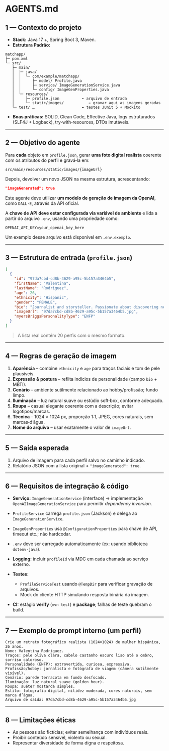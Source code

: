 # AGENTS.md

## 1 — Contexto do projeto

* **Stack:** Java 17 +, Spring Boot 3, Maven.
* **Estrutura Padrão:**

```text
matchapp/
├─ pom.xml
└─ src/
   ├─ main/
   │  ├─ java/
   │  │  └─ com/example/matchapp/
   │  │     ├─ model/ Profile.java
   │  │     ├─ service/ ImageGenerationService.java
   │  │     └─ config/ ImageGenProperties.java
   │  └─ resources/
   │     ├─ profile.json          ← arquivo de entrada
   │     └─ static/images/           ← gravar aqui as imagens geradas
   └─ test/ …                     ← testes JUnit 5 + Mockito
```

* **Boas práticas:** SOLID, Clean Code, Effective Java, logs estruturados (SLF4J + Logback), try‑with‑resources, DTOs imutáveis.

---

## 2 — Objetivo do agente

Para **cada** objeto em `profile.json`, gerar **uma foto digital realista** coerente com os atributos do perfil e gravá‑la em:

```
src/main/resources/static/images/{imageUrl}
```

Depois, devolver um novo JSON na mesma estrutura, acrescentando:

```json
"imageGenerated": true
```

Este agente deve utilizar **um modelo de geração de imagem da OpenAI**, como `DALL·E`, através da API oficial.

A **chave de API deve estar configurada via variável de ambiente** e lida a partir do arquivo `.env`, usando uma propriedade como:

```env
OPENAI_API_KEY=your_openai_key_here
```

Um exemplo desse arquivo está disponível em `.env.exemplo`.

---

## 3 — Estrutura de entrada (`profile.json`)

```json
[
  {
    "id": "97da7cbd-cd8b-4629-a95c-5b157a3464b5",
    "firstName": "Valentina",
    "lastName": "Rodriguez",
    "age": 26,
    "ethnicity": "Hispanic",
    "gender": "FEMALE",
    "bio": "Journalist and storyteller. Passionate about discovering new cultures and sharing their stories.",
    "imageUrl": "97da7cbd-cd8b-4629-a95c-5b157a3464b5.jpg",
    "myersBriggsPersonalityType": "ENFP"
  }
]
```

> A lista real contém 20 perfis com o mesmo formato.

---

## 4 — Regras de geração de imagem

1. **Aparência** – combine `ethnicity` e `age` para traços faciais e tom de pele plausíveis.
2. **Expressão & postura** – reflita indícios de personalidade (campo `bio` + MBTI).
3. **Cenário** – ambiente sutilmente relacionado ao hobby/profissão; fundo limpo.
4. **Iluminação** – luz natural suave ou estúdio soft‑box, conforme adequado.
5. **Roupa** – casual elegante coerente com a descrição; evitar logotipos/marcas.
6. **Técnica** – 1024 × 1024 px, proporção 1:1, JPEG, cores naturais, sem marcas‑d’água.
7. **Nome do arquivo** – usar exatamente o valor de `imageUrl`.

---

## 5 — Saída esperada

1. Arquivo de imagem para cada perfil salvo no caminho indicado.
2. Relatório JSON com a lista original **+** `"imageGenerated": true`.

---

## 6 — Requisitos de integração & código

* **Serviço:** `ImageGenerationService` (interface) → implementação `OpenAIImageGenerationService` para permitir *dependency inversion*.
* `ProfileService` carrega `profile.json` (Jackson) e delega ao `ImageGenerationService`.
* `ImageGenProperties` usa `@ConfigurationProperties` para chave de API, timeout etc.; não hardcodar.
* `.env` deve ser carregado automaticamente (ex: usando biblioteca `dotenv-java`).
* **Logging:** incluir `profileId` via MDC em cada chamada ao serviço externo.
* **Testes:**

  * `ProfileServiceTest` usando `@TempDir` para verificar gravação de arquivos.
  * Mock do cliente HTTP simulando resposta binária da imagem.
* **CI:** estágio **verify** (`mvn test`) e **package**; falhas de teste quebram o build.

---

## 7 — Exemplo de prompt interno (um perfil)

```text
Crie um retrato fotográfico realista (1024×1024) de mulher hispânica, 26 anos.
Nome: Valentina Rodriguez.
Traços: pele oliva clara, cabelo castanho escuro liso até o ombro, sorriso caloroso.
Personalidade (ENFP): extrovertida, curiosa, expressiva.
Profissão/hobby: jornalista e fotógrafa de viagem (câmera sutilmente visível).
Cenário: parede terracota em fundo desfocado.
Iluminação: luz natural suave (golden hour).
Roupa: suéter mostarda simples.
Estilo: fotografia digital, nitidez moderada, cores naturais, sem marca d’água.
Arquivo de saída: 97da7cbd-cd8b-4629-a95c-5b157a3464b5.jpg
```

---

## 8 — Limitações éticas

* As pessoas são fictícias; evitar semelhança com indivíduos reais.
* Proibir conteúdo sensível, violento ou sexual.
* Representar diversidade de forma digna e respeitosa.
